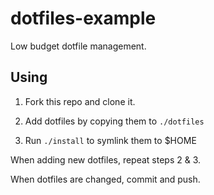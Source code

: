 # dotfiles-example

Low budget dotfile management.

## Using

1) Fork this repo and clone it. 

2) Add dotfiles by copying them to `./dotfiles`

3) Run `./install` to symlink them to $HOME

When adding new dotfiles, repeat steps 2 & 3.

When dotfiles are changed, commit and push.
